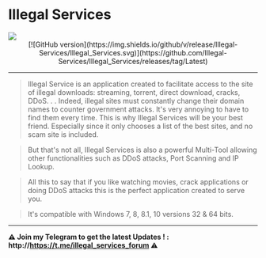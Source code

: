 # Illegal Services

<img src="https://i.imgur.com/9iGo7wM.png">

<div align="center">[![GitHub version](https://img.shields.io/github/v/release/Illegal-Services/Illegal_Services.svg)](https://github.com/Illegal-Services/Illegal_Services/releases/tag/Latest) </div>

<hr>

>  Illegal Service is an application created to facilitate access to the site of illegal downloads: streaming, torrent, direct download, cracks, DDoS. . .
Indeed, illegal sites must constantly change their domain names to counter government attacks. It's very annoying to have to find them every time.
This is why Illegal Services will be your best friend. Especially since it only chooses a list of the best sites, and no scam site is included.

>  But that's not all, Illegal Services is also a powerful Multi-Tool allowing other functionalities such as DDoS attacks, Port Scanning and IP Lookup.

>  All this to say that if you like watching movies, crack applications or doing DDoS attacks this is the perfect application created to serve you.

>  It's compatible with Windows 7, 8, 8.1, 10 versions 32 & 64 bits.

<hr>

**⚠️ Join my Telegram to get the latest Updates ! : http://https://t.me/illegal_services_forum ⚠️**

